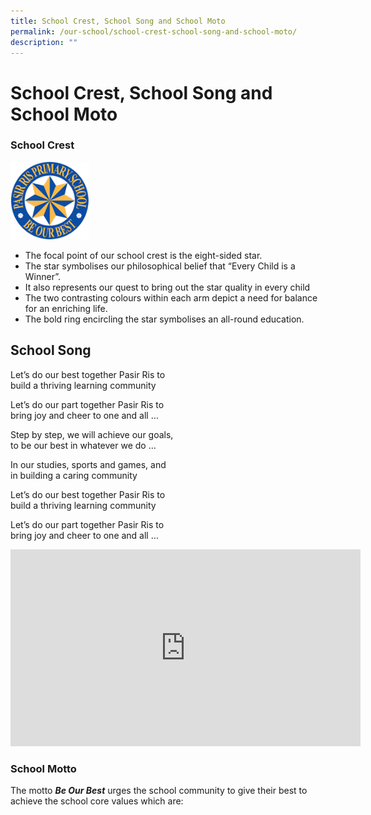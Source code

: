 ```yaml
---
title: School Crest, School Song and School Moto
permalink: /our-school/school-crest-school-song-and-school-moto/
description: ""
---
```

# **School Crest, School Song and School Moto**

### School Crest

<img src="/images/logo.png" 
     style="width:25%">

*   The focal point of our school crest is the eight-sided star.
*   The star symbolises our philosophical belief that “Every Child is a Winner”.
*   It also represents our quest to bring out the star quality in every child
*   The two contrasting colours within each arm depict a need for balance for an enriching life.
*   The bold ring encircling the star symbolises an all-round education.

School Song
-----------

Let’s do our best together Pasir Ris to  
build a thriving learning community

Let’s do our part together Pasir Ris to  
bring joy and cheer to one and all …

Step by step, we will achieve our goals,  
to be our best in whatever we do …

In our studies, sports and games, and  
in building a caring community

Let’s do our best together Pasir Ris to  
build a thriving learning community

Let’s do our part together Pasir Ris to  
bring joy and cheer to one and all …

<iframe width="560" height="315" src="https://www.youtube.com/embed/wMdBz1RgTQg" title="YouTube video player" frameborder="0" allow="accelerometer; autoplay; clipboard-write; encrypted-media; gyroscope; picture-in-picture; web-share" allowfullscreen></iframe>

### School Motto

The motto _**Be Our Best**_ urges the school community to give their best to achieve the school core values which are:

